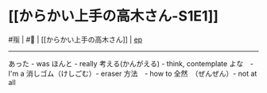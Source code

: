 # [[からかい上手の高木さん-S1E1]]
#🈯 | #🌱  | [[からかい上手の高木さん]] | [ep](https://animelon.com/video/5d3cf9c5a11bb231046310a9)
___
あった - was 
ほんと - really 
考える(かんがえる) - think, contemplate 
よな　- I'm a
消しゴム（けしごむ）-  eraser
方法　- how to 
全然　（ぜんぜん）- not at all 